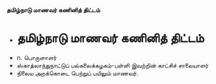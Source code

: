 **தமிழ்நாடு மாணவர் கணினித் திட்டம்**
- # தமிழ்நாடு மாணவர் கணினித் திட்டம்
- n. பொருளாளர்
- ஸ்காத்லாந்துநாட்டுப் பல்கலைக்கழகம்-பள்ளி இவற்றின் காட்சிச் சாலையாளர்
- நிலைய அறக்கொடை பெற்றுப் பயிலும் மாணவர்.

